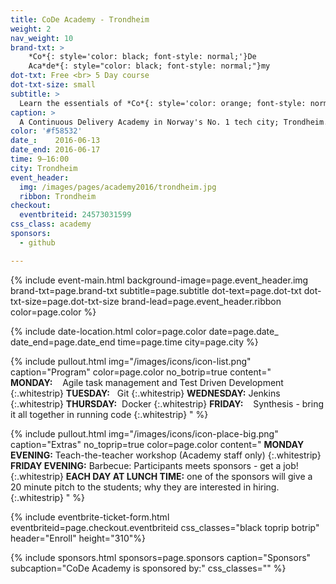 ```yaml
---
title: CoDe Academy - Trondheim
weight: 2
nav_weight: 10
brand-txt: >
    *Co*{: style='color: black; font-style: normal;'}De
    Aca*de*{: style="color: black; font-style: normal;"}my
dot-txt: Free <br> 5 Day course
dot-txt-size: small
subtitle: >
  Learn the essentials of *Co*{: style='color: orange; font-style: normal;'}ntinuous *De*{: style='color: orange; font-style: normal;'}livery<br>
caption: >
  A Continuous Delivery Academy in Norway's No. 1 tech city; Trondheim. Five intense days of workshops - all you need to know about CoDe.
color: '#f58532'
date_:    2016-06-13
date_end: 2016-06-17
time: 9—16:00
city: Trondheim
event_header:
  img: /images/pages/academy2016/trondheim.jpg
  ribbon: Trondheim
checkout:
  eventbriteid: 24573031599
css_class: academy
sponsors:
  - github

---
```


{% include event-main.html
background-image=page.event_header.img
brand-txt=page.brand-txt
subtitle=page.subtitle
dot-text=page.dot-txt
dot-txt-size=page.dot-txt-size
brand-lead=page.event_header.ribbon
color=page.color %}

{% include date-location.html
color=page.color
date=page.date_
date_end=page.date_end
time=page.time
city=page.city %}

{% include pullout.html
img="/images/icons/icon-list.png"
caption="Program"
color=page.color
no_botrip=true
content="
**MONDAY:**&nbsp;&nbsp;&nbsp;&nbsp;Agile task management and Test Driven Development
{:.whitestrip}
**TUESDAY:**&nbsp;&nbsp;&nbsp;Git
{:.whitestrip}
**WEDNESDAY:**&nbsp;Jenkins
{:.whitestrip}
**THURSDAY:**&nbsp;&nbsp;Docker
{:.whitestrip}
**FRIDAY:**&nbsp;&nbsp;&nbsp;&nbsp;Synthesis - bring it all together in running code
{:.whitestrip}
"
%}

{% include pullout.html
img="/images/icons/icon-place-big.png"
caption="Extras"
no_toprip=true
color=page.color
content="
**MONDAY EVENING:** Teach-the-teacher workshop (Academy staff only)
{:.whitestrip}
**FRIDAY EVENING:** Barbecue: Participants meets sponsors - get a job!
{:.whitestrip}
**EACH DAY AT LUNCH TIME:** one of the sponsors will give a 20 minute pitch to the students; why they are interested in hiring.
{:.whitestrip}
"
%}

{% include eventbrite-ticket-form.html
eventbriteid=page.checkout.eventbriteid
css_classes="black toprip botrip"
header="Enroll"
height="310"%}

{% include sponsors.html
sponsors=page.sponsors caption="Sponsors" subcaption="CoDe Academy is sponsored by:" css_classes="" %}
